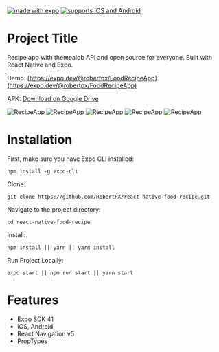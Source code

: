 
[![made with expo](https://img.shields.io/badge/MADE%20WITH%20EXPO-000.svg?style=for-the-badge&logo=expo&labelColor=4630eb&logoWidth=20)](https://github.com/expo/expo) [![supports iOS and Android](https://img.shields.io/badge/Platforms-Native-4630EB.svg?style=for-the-badge&logo=EXPO&labelColor=000&logoColor=fff)](https://github.com/expo/expo)

# Project Title

Recipe app with themealdb API and open source for everyone. Built with React Native and Expo.

Demo: [https://expo.dev/@robertpx/FoodRecipeApp](https://expo.dev/@robertpx/FoodRecipeApp)

APK: [Download on Google Drive](https://drive.google.com/file/d/1OgH7n9oDqbhQRFD5cDHCa8fOPsSPaYrl/view?usp=sharing)

![RecipeApp](https://res.cloudinary.com/dhruoioov/image/upload/c_scale,w_270/v1670281443/Screenshot_1670280286_oiyigq.png)
![RecipeApp](https://res.cloudinary.com/dhruoioov/image/upload/c_scale,w_270/v1670281443/Screenshot_1670280324_ynfugx.png)
![RecipeApp](https://res.cloudinary.com/dhruoioov/image/upload/c_scale,w_270/v1670281443/Screenshot_1670280348_tpc8el.png)
![RecipeApp](https://res.cloudinary.com/dhruoioov/image/upload/c_scale,w_270/v1670281443/Screenshot_1670280389_vpg83k.png)
![RecipeApp](https://res.cloudinary.com/dhruoioov/image/upload/c_scale,w_270/v1670281442/Screenshot_1670280369_boiqzn.png)

# Installation

First, make sure you have Expo CLI installed:

```
npm install -g expo-cli
```

Clone:

```
git clone https://github.com/RobertPX/react-native-food-recipe.git
```

Navigate to the project directory:

```
cd react-native-food-recipe
```

Install:

```
npm install || yarn || yarn install
```

Run Project Locally:

```
expo start || npm run start || yarn start
```

# Features

- Expo SDK 41
- iOS, Android
- React Navigation v5
- PropTypes

